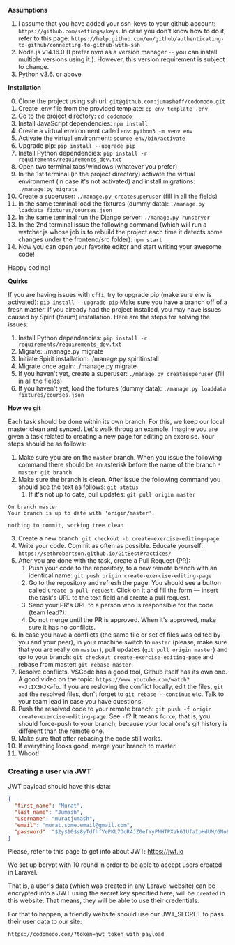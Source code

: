 **Assumptions**

1. I assume that you have added your ssh-keys to your github account: `https://github.com/settings/keys`. In case you don't know how to do it, refer to this page: `https://help.github.com/en/github/authenticating-to-github/connecting-to-github-with-ssh`
2. Node.js v14.16.0 (I prefer nvm as a version manager -- you can install multiple versions using it.). However, this version requirement is subject to change.
3. Python v3.6. or above

**Installation**

0. Clone the project using ssh url: `git@github.com:jumasheff/codomodo.git`
1. Create .env file from the provided template: `cp env_template .env`
2. Go to the project directory: `cd codomodo`
3. Install JavaScript dependencies: `npm install`
4. Create a virtual environment called `env`: `python3 -m venv env`
5. Activate the virtual environment: `source env/bin/activate`
6. Upgrade pip: `pip install --upgrade pip`
7. Install Python dependencies: `pip install -r requirements/requirements_dev.txt`
8. Open two terminal tabs/windows (whatever you prefer)
9. In the 1st terminal (in the project directory) activate the virtual environment (in case it's not activated) and install migrations: `./manage.py migrate`
10. Create a superuser: `./manage.py createsuperuser` (fill in all the fields)
11. In the same terminal load the fixtures (dummy data): `./manage.py loaddata fixtures/courses.json`
12. In the same terminal run the Django server: `./manage.py runserver`
13. In the 2nd terminal issue the following command (which will run a watcher.js whose job is to rebuild the project each time it detects some changes under the frontend/src folder): `npm start`
14. Now you can open your favorite editor and start writing your awesome code!

Happy coding!

**Quirks**

If you are having issues with `cffi`, try to upgrade pip (make sure env is activated): `pip install --upgrade pip`
Make sure you have a branch off of a fresh master.
If you already had the project installed, you may have issues caused by Spirit (forum) installation. Here are the steps for solving the issues:
1. Install Python dependencies: `pip install -r requirements/requirements_dev.txt`
2. Migrate: ./manage.py migrate 
3. Initiate Spirit installation: ./manage.py spiritinstall
4. Migrate once again: ./manage.py migrate 
5. If you haven't yet, create a superuser: `./manage.py createsuperuser` (fill in all the fields)
6. If you haven't yet, load the fixtures (dummy data): `./manage.py loaddata fixtures/courses.json`

**How we git**

Each task should be done within its own branch. For this, we keep our local master clean and synced. Let's walk throug an example. Imagine you are given a task related to creating a new page for editing an exercise. Your steps should be as follows:
1. Make sure you are on the `master` branch. When you issue the following command there should be an asterisk before the name of the branch `* master`: `git branch`
2. Make sure the branch is clean. After issue the following command you should see the text as follows: `git status`
    1. If it's not up to date, pull updates: `git pull origin master`
```
On branch master
Your branch is up to date with 'origin/master'.

nothing to commit, working tree clean
```
3. Create a new branch: `git checkout -b create-exercise-editing-page`
4. Write your code. Commit as often as possible. Educate yourself: `https://sethrobertson.github.io/GitBestPractices/`
5. After you are done with the task, create a Pull Request (PR):
    1. Push your code to the repository, to a new remote branch with an identical name: `git push origin create-exercise-editing-page`
    2. Go to the repository and refresh the page. You should see a button called `Create a pull request`. Click on it and fill the form –– insert the task's URL to the text field and create a pull request.
    3. Send your PR's URL to a person who is responsible for the code (team lead?).
    4. Do not merge until the PR is approved. When it's approved, make sure it has no conflicts.
6. In case you have a conflicts (the same file or set of files was edited by you and your peer), in your machine switch to `master` (please, make sure that you are really on `master`), pull updates (`git pull origin master`) and go to your branch: `git checkout create-exercise-editing-page` and rebase from master: `git rebase master`.
7. Resolve conflicts. VSCode has a good tool, Github itself has its own one. A good video on the topic: `https://www.youtube.com/watch?v=JtIX3HJKwfo`. If you are resloving the conflict locally, edit the files, `git add` the resolved files, don't forget to `git rebase --continue` etc. Talk to your team lead in case you have questions.
8. Push the resolved code to your remote branch: `git push -f origin create-exercise-editing-page`. See `-f`? It means `force`, that is, you should force-push to your branch, because your local one's git history is different than the remote one.
9. Make sure that after rebasing the code still works.
10. If everything looks good, merge your branch to master.
11. Whoot!


### Creating a user via JWT

JWT payload should have this data:
```json
{
  "first_name": "Murat",
  "last_name": "Jumash",
  "username": "muratjumash",
  "email": "murat.some.email@gmail.com",
  "password": "$2y$10$s8yTdfhfYePKL7DoR4JZ0efYyPNHTPXak61UfaIpHdUM/GNoEIMlC"
}
```

Please, refer to this page to get info about JWT: https://jwt.io

We set up bcrypt with 10 round in order to be able to accept users created in Laravel.

That is, a user's data (which was created in any Laravel website) can be encrypted into a JWT using the secret key specified here, will be `created` in this website. That means, they will be able to use their credentials.

For that to happen, a friendly website should use our JWT_SECRET to pass their user data to our site:
```
https://codomodo.com/?token=jwt_token_with_payload
```
